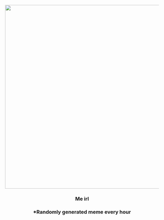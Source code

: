 <p align="center">
        <img src="https://i.redd.it/f97td17lome91.jpg" width="600" height="600">
        </p>
        <h3 align="center">Me irl</h3>
        <h3 align="center">*Randomly generated meme every hour</h3>
    
